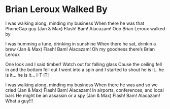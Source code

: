 Brian Leroux Walked By
=

I was walking along, minding my business 
When there he was that PhoneGap guy
(Jan & Max) Flash! Bam! Alacazam!
Ooo Brian Leroux walked by

I was humming a tune, drinking in sunshine 
When there he sat, drinkin a brew
(Jan & Max) Flash! Bam! Alacazam!
Oh my goodness there’s Brian Leroux

One look and I said timber!
Watch out for falling glass
Cause the ceiling fell in and the bottom fell out I went into a spin and I started to shout he is it.. he is it... he is it... I-T IT!

I was walking along, minding my business 
When there he was and so we cried
(Jan & Max) Flash! Bam! Alacazam!
In airports, conferences, and local bars
He might be an assassin or a spy
(Jan & Max) Flash! Bam! Alacazam!
What a guy!!!



